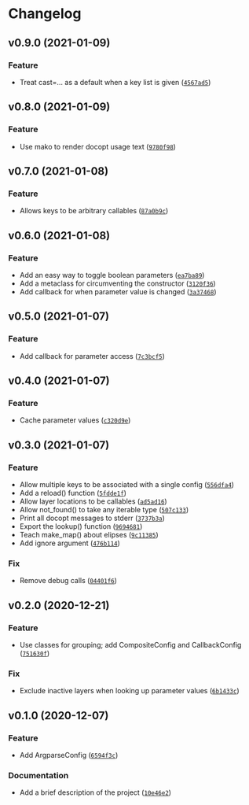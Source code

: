 # Changelog

<!--next-version-placeholder-->

## v0.9.0 (2021-01-09)
### Feature
* Treat cast=... as a default when a key list is given ([`4567ad5`](https://github.com/kalekundert/appcli/commit/4567ad5236143e7b9299aeeebe408be6687aacbd))

## v0.8.0 (2021-01-09)
### Feature
* Use mako to render docopt usage text ([`9780f98`](https://github.com/kalekundert/appcli/commit/9780f98449fbbca0d0ed8b42aefa57f4d7feb019))

## v0.7.0 (2021-01-08)
### Feature
* Allows keys to be arbitrary callables ([`87a0b9c`](https://github.com/kalekundert/appcli/commit/87a0b9ce73a08c816109bbbce522811ef8655cf0))

## v0.6.0 (2021-01-08)
### Feature
* Add an easy way to toggle boolean parameters ([`ea7ba89`](https://github.com/kalekundert/appcli/commit/ea7ba8980848a0f6c46f2d0f293769ff76490ad3))
* Add a metaclass for circumventing the constructor ([`3120f36`](https://github.com/kalekundert/appcli/commit/3120f3617ac3dad668e788ecc7ac2ca75e1cd136))
* Add callback for when parameter value is changed ([`3a37468`](https://github.com/kalekundert/appcli/commit/3a37468ac729e6d202c32059030a299bb386945d))

## v0.5.0 (2021-01-07)
### Feature
* Add callback for parameter access ([`7c3bcf5`](https://github.com/kalekundert/appcli/commit/7c3bcf50164b6cc8633cc39037d626abd8b724df))

## v0.4.0 (2021-01-07)
### Feature
* Cache parameter values ([`c320d9e`](https://github.com/kalekundert/appcli/commit/c320d9e56cfd01e965b6c48a2e68ff1496ff44c8))

## v0.3.0 (2021-01-07)
### Feature
* Allow multiple keys to be associated with a single config ([`556dfa4`](https://github.com/kalekundert/appcli/commit/556dfa420dff1b354f0d5f322d8b8a5747afb61a))
* Add a reload() function ([`5fdde1f`](https://github.com/kalekundert/appcli/commit/5fdde1f8221d31479a5b77685cf60ebe7a084904))
* Allow layer locations to be callables ([`ad5ad16`](https://github.com/kalekundert/appcli/commit/ad5ad16845da3ecebfe07ed5aa787634d560594c))
* Allow not_found() to take any iterable type ([`507c133`](https://github.com/kalekundert/appcli/commit/507c133ff0122dce45ccc0742cd166426c877daa))
* Print all docopt messages to stderr ([`3737b3a`](https://github.com/kalekundert/appcli/commit/3737b3af634aed54780a184679e3b69245fd1103))
* Export the lookup() function ([`9694681`](https://github.com/kalekundert/appcli/commit/9694681a33852005a48a6c609ba12af6bd56b213))
* Teach make_map() about elipses ([`9c11385`](https://github.com/kalekundert/appcli/commit/9c11385b5a6afed620d6d8ca847fba01dda5844d))
* Add ignore argument ([`476b114`](https://github.com/kalekundert/appcli/commit/476b11459a83e8d168c3000f14e88b9e1158a57f))

### Fix
* Remove debug calls ([`04401f6`](https://github.com/kalekundert/appcli/commit/04401f649bb832cdd0c7829779dff684b1488783))

## v0.2.0 (2020-12-21)
### Feature
* Use classes for grouping; add CompositeConfig and CallbackConfig ([`751630f`](https://github.com/kalekundert/appcli/commit/751630fba26ff1c3ee63966f098886203efe2012))

### Fix
* Exclude inactive layers when looking up parameter values ([`6b1433c`](https://github.com/kalekundert/appcli/commit/6b1433ca9765d6814043cd2092d7c8ee1a9ba8bf))

## v0.1.0 (2020-12-07)
### Feature
* Add ArgparseConfig ([`6594f3c`](https://github.com/kalekundert/appcli/commit/6594f3c99844825d285828ae37f3dbcc6cda05c7))

### Documentation
* Add a brief description of the project ([`10e46e2`](https://github.com/kalekundert/appcli/commit/10e46e25f27c61e767dd252d9aa8cca177051ae5))
